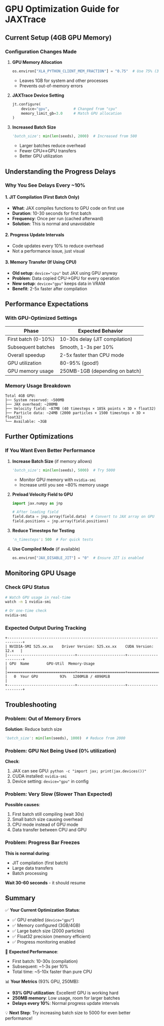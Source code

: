 # GPU Optimization Guide for JAXTrace

## Current Setup (4GB GPU Memory)

### Configuration Changes Made

1. **GPU Memory Allocation**
   ```python
   os.environ["XLA_PYTHON_CLIENT_MEM_FRACTION"] = "0.75"  # Use 75% (3GB of 4GB)
   ```
   - Leaves 1GB for system and other processes
   - Prevents out-of-memory errors

2. **JAXTrace Device Setting**
   ```python
   jt.configure(
       device="gpu",           # Changed from "cpu"
       memory_limit_gb=3.0     # Match GPU allocation
   )
   ```

3. **Increased Batch Size**
   ```python
   'batch_size': min(len(seeds), 2000)  # Increased from 500
   ```
   - Larger batches reduce overhead
   - Fewer CPU↔GPU transfers
   - Better GPU utilization

## Understanding the Progress Delays

### Why You See Delays Every ~10%

#### 1. **JIT Compilation (First Batch Only)**
   - **What**: JAX compiles functions to GPU code on first use
   - **Duration**: 10-30 seconds for first batch
   - **Frequency**: Once per run (cached afterward)
   - **Solution**: This is normal and unavoidable

#### 2. **Progress Update Intervals**
   - Code updates every 10% to reduce overhead
   - Not a performance issue, just visual

#### 3. **Memory Transfer (If Using CPU)**
   - **Old setup**: `device="cpu"` but JAX using GPU anyway
   - **Problem**: Data copied CPU→GPU for every operation
   - **New setup**: `device="gpu"` keeps data in VRAM
   - **Benefit**: 2-5x faster after compilation

## Performance Expectations

### With GPU-Optimized Settings

| Phase | Expected Behavior |
|-------|------------------|
| First batch (0-10%) | 10-30s delay (JIT compilation) |
| Subsequent batches | Smooth, 1-3s per 10% |
| Overall speedup | 2-5x faster than CPU mode |
| GPU utilization | 80-95% (good!) |
| GPU memory usage | 250MB-1GB (depending on batch) |

### Memory Usage Breakdown

```
Total 4GB GPU:
├── System reserved: ~500MB
├── JAX overhead: ~200MB
├── Velocity field: ~87MB (40 timesteps × 185k points × 3D × float32)
├── Particle data: ~24MB (2000 particles × 1500 timesteps × 3D × float32)
└── Available: ~3GB
```

## Further Optimizations

### If You Want Even Better Performance

1. **Increase Batch Size** (if memory allows)
   ```python
   'batch_size': min(len(seeds), 5000)  # Try 5000
   ```
   - Monitor GPU memory with `nvidia-smi`
   - Increase until you see ~80% memory usage

2. **Preload Velocity Field to GPU**
   ```python
   import jax.numpy as jnp

   # After loading field
   field.data = jnp.array(field.data)  # Convert to JAX array on GPU
   field.positions = jnp.array(field.positions)
   ```

3. **Reduce Timesteps for Testing**
   ```python
   'n_timesteps': 500  # For quick tests
   ```

4. **Use Compiled Mode** (if available)
   ```python
   os.environ["JAX_DISABLE_JIT"] = "0"  # Ensure JIT is enabled
   ```

## Monitoring GPU Usage

### Check GPU Status
```bash
# Watch GPU usage in real-time
watch -n 1 nvidia-smi

# Or one-time check
nvidia-smi
```

### Expected Output During Tracking
```
+-----------------------------------------------------------------------------+
| NVIDIA-SMI 525.xx.xx    Driver Version: 525.xx.xx    CUDA Version: 12.x   |
|-------------------------------+----------------------+----------------------+
| GPU  Name        GPU-Util  Memory-Usage                                    |
|===============================+======================+======================|
|   0  Your GPU          93%   1200MiB / 4096MiB                             |
+-------------------------------+----------------------+----------------------+
```

## Troubleshooting

### Problem: Out of Memory Errors
**Solution**: Reduce batch size
```python
'batch_size': min(len(seeds), 1000)  # Reduce from 2000
```

### Problem: GPU Not Being Used (0% utilization)
**Check**:
1. JAX can see GPU: `python -c "import jax; print(jax.devices())"`
2. CUDA installed: `nvidia-smi`
3. Device setting: `device="gpu"` in config

### Problem: Very Slow (Slower Than Expected)
**Possible causes**:
1. First batch still compiling (wait 30s)
2. Small batch size causing overhead
3. CPU mode instead of GPU mode
4. Data transfer between CPU and GPU

### Problem: Progress Bar Freezes
**This is normal during**:
- JIT compilation (first batch)
- Large data transfers
- Batch processing

**Wait 30-60 seconds** - it should resume

## Summary

✅ **Your Current Optimization Status**:
- ✅ GPU enabled (`device="gpu"`)
- ✅ Memory configured (3GB/4GB)
- ✅ Large batch size (2000 particles)
- ✅ Float32 precision (memory efficient)
- ✅ Progress monitoring enabled

🎯 **Expected Performance**:
- First batch: 10-30s (compilation)
- Subsequent: ~1-3s per 10%
- Total time: ~5-10x faster than pure CPU

📊 **Your Metrics** (93% GPU, 250MB):
- **93% GPU utilization**: Excellent! GPU is working hard
- **250MB memory**: Low usage, room for larger batches
- **Delays every 10%**: Normal progress update intervals

💡 **Next Step**: Try increasing batch size to 5000 for even better performance!